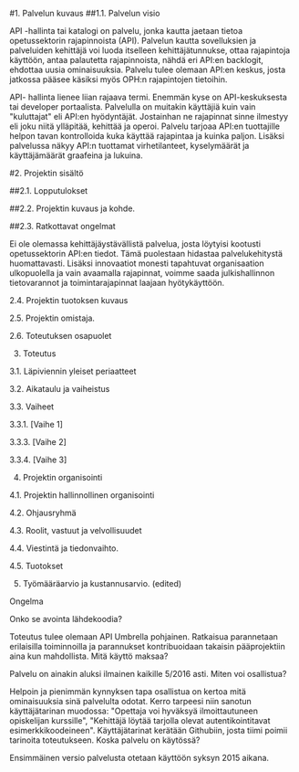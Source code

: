 #1. Palvelun kuvaus
##1.1. Palvelun visio

API -hallinta tai katalogi on palvelu, jonka kautta jaetaan tietoa opetussektorin rajapinnoista (API). Palvelun kautta sovelluksien ja palveluiden kehittäjä voi luoda itselleen kehittäjätunnukse, ottaa rajapintoja käyttöön, antaa palautetta rajapinnoista, nähdä eri API:en backlogit, ehdottaa uusia ominaisuuksia. Palvelu tulee olemaan API:en keskus, josta jatkossa pääsee käsiksi myös OPH:n rajapintojen tietoihin.

API- hallinta lienee liian rajaava termi. Enemmän kyse on API-keskuksesta tai developer portaalista. Palvelulla on muitakin käyttäjiä kuin vain "kuluttajat" eli API:en hyödyntäjät. Jostainhan ne rajapinnat sinne ilmestyy eli joku niitä ylläpitää, kehittää ja operoi. Palvelu tarjoaa API:en tuottajille helpon tavan kontrolloida kuka käyttää rajapintaa ja kuinka paljon. Lisäksi palvelussa näkyy API:n tuottamat virhetilanteet, kyselymäärät ja käyttäjämäärät graafeina ja lukuina.

#2. Projektin sisältö

##2.1. Lopputulokset

##2.2. Projektin kuvaus ja kohde.

##2.3. Ratkottavat ongelmat

Ei ole olemassa kehittäjäystävällistä palvelua, josta löytyisi kootusti opetussektorin API:en tiedot. 
Tämä puolestaan hidastaa palvelukehitystä huomattavasti. Lisäksi innovaatiot monesti tapahtuvat organisaation 
ulkopuolella ja vain avaamalla rajapinnat, voimme saada julkishallinnon tietovarannot ja toimintarajapinnat 
laajaan hyötykäyttöön.


2.4. Projektin tuotoksen kuvaus

2.5. Projektin omistaja.

2.6. Toteutuksen osapuolet

3. Toteutus

3.1. Läpiviennin yleiset periaatteet

3.2. Aikataulu ja vaiheistus

3.3. Vaiheet

3.3.1. [Vaihe 1]

3.3.3. [Vaihe 2]

3.3.4. [Vaihe 3]

4. Projektin organisointi

4.1. Projektin hallinnollinen organisointi

4.2. Ohjausryhmä

4.3. Roolit, vastuut ja velvollisuudet

4.4. Viestintä ja tiedonvaihto.

4.5. Tuotokset

5. Työmääräarvio ja kustannusarvio. (edited)

Ongelma

Onko se avointa lähdekoodia?

Toteutus tulee olemaan API Umbrella pohjainen. Ratkaisua parannetaan erilaisilla toiminnoilla ja parannukset kontribuoidaan takaisin pääprojektiin aina kun mahdollista.
Mitä käyttö maksaa?

Palvelu on ainakin aluksi ilmainen kaikille 5/2016 asti.
Miten voi osallistua?

Helpoin ja pienimmän kynnyksen tapa osallistua on kertoa mitä ominaisuuksia sinä palvelulta odotat. Kerro tarpeesi niin sanotun käyttäjätarinan muodossa: "Opettaja voi hyväksyä ilmoittautuneen opiskelijan kurssille", "Kehittäjä löytää tarjolla olevat autentikointitavat esimerkkikoodeineen". Käyttäjätarinat kerätään Githubiin, josta tiimi poimii tarinoita toteutukseen.
Koska palvelu on käytössä?

Ensimmäinen versio palvelusta otetaan käyttöön syksyn 2015 aikana. 
